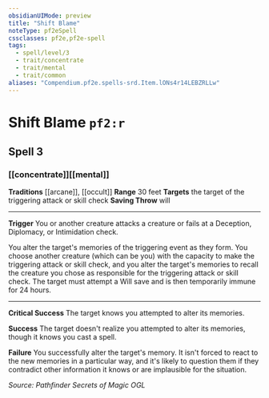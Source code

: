 ```yaml
---
obsidianUIMode: preview
title: "Shift Blame"
noteType: pf2eSpell
cssclasses: pf2e,pf2e-spell
tags:
  - spell/level/3
  - trait/concentrate
  - trait/mental
  - trait/common
aliases: "Compendium.pf2e.spells-srd.Item.lONs4r14LEBZRLLw" 
---
```

# Shift Blame  `pf2:r`  
## Spell 3
### [[concentrate]][[mental]]
**Traditions** [[arcane]], [[occult]]
**Range** 30 feet
**Targets** the target of the triggering attack or skill check
**Saving Throw**  will
* * * 
**Trigger** You or another creature attacks a creature or fails at a Deception, Diplomacy, or Intimidation check.

You alter the target's memories of the triggering event as they form. You choose another creature (which can be you) with the capacity to make the triggering attack or skill check, and you alter the target's memories to recall the creature you chose as responsible for the triggering attack or skill check. The target must attempt a Will save and is then temporarily immune for 24 hours.

* * *

**Critical Success** The target knows you attempted to alter its memories.

**Success** The target doesn't realize you attempted to alter its memories, though it knows you cast a spell.

**Failure** You successfully alter the target's memory. It isn't forced to react to the new memories in a particular way, and it's likely to question them if they contradict other information it knows or are implausible for the situation.

*Source: Pathfinder Secrets of Magic*
*OGL*